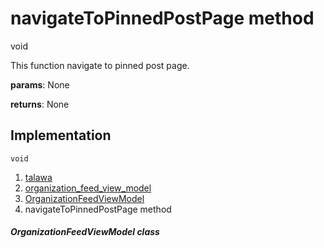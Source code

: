
<div>

# navigateToPinnedPostPage method

</div>


void 



This function navigate to pinned post page.

**params**: None

**returns**: None



## Implementation

``` language-dart
void  
```







1.  [talawa](../../index.md)
2.  [organization_feed_view_model](../../view_model_after_auth_view_models_feed_view_models_organization_feed_view_model/)
3.  [OrganizationFeedViewModel](../../view_model_after_auth_view_models_feed_view_models_organization_feed_view_model/OrganizationFeedViewModel-class.md)
4.  navigateToPinnedPostPage method

##### OrganizationFeedViewModel class








